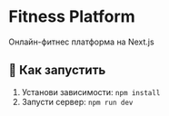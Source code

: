 # Fitness Platform
Онлайн-фитнес платформа на Next.js
## 🚀 Как запустить
1. Установи зависимости: `npm install`
2. Запусти сервер: `npm run dev`
